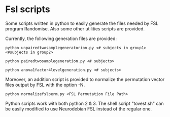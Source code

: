 # Fsl scripts
Some scripts written in python to easily generate the files needed by FSL program Randomise. Also some other utilities scripts are provided.

Currently, the following generation files are provided:

	python unpairedtwosamplegeneratorion.py <# subjects in group1> <#subjects in group2>

	python pairedtwosamplegeneration.py <# subjects>

	python anova1factor4levelgeneration.py <# subjects>

Moreover, an addition script is provided to normalize the permutation vector files output by FSL with the option -N.

	python normalizefslperm.py <FSL Permutation File Path>

Python scripts work with both python 2 & 3. The shell script "tovest.sh" can be easily modified to use Neurodebian FSL instead of the regular one.
